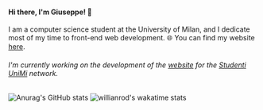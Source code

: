#### Hi there, I'm Giuseppe! 👋
I am a computer science student at the University of Milan, and I dedicate most of my time to front-end web development.
🌐 You can find my website [here](https://giuseppetm.github.io/).
###### I'm currently working on the development of the [website](https://studentiunimi.it/) for the [Studenti UniMi](https://github.com/StudentiUnimi) network.

![Anurag's GitHub stats](https://github-readme-stats.vercel.app/api?username=giuseppetm&theme=yeblu&show_icons=true)
![willianrod's wakatime stats](https://github-readme-stats.vercel.app/api/wakatime?username=Giuseppetm&theme=yeblu)
<!--![Top Langs](https://github-readme-stats.vercel.app/api/top-langs/?username=giuseppetm&layout=compact&langs_count=10)-->